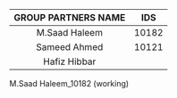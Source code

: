 |GROUP PARTNERS NAME    |                 IDS|
|:-----:                |--------------------|
|M.Saad Haleem          |               10182|
|Sameed Ahmed           |               10121|
|Hafiz Hibbar           |                    |

M.Saad Haleem_10182 (working)

